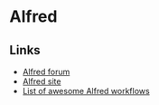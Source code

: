 # Alfred

## Links
* [Alfred forum](https://www.alfredforum.com/)
* [Alfred site](https://www.alfredapp.com/)
* [List of awesome Alfred workflows](https://github.com/alfred-workflows/awesome-alfred-workflows)
